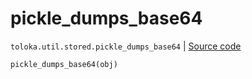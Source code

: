 # pickle_dumps_base64
`toloka.util.stored.pickle_dumps_base64` | [Source code](https://github.com/Toloka/toloka-kit/blob/v1.2.0/src/util/stored.py#L42)

```python
pickle_dumps_base64(obj)
```

